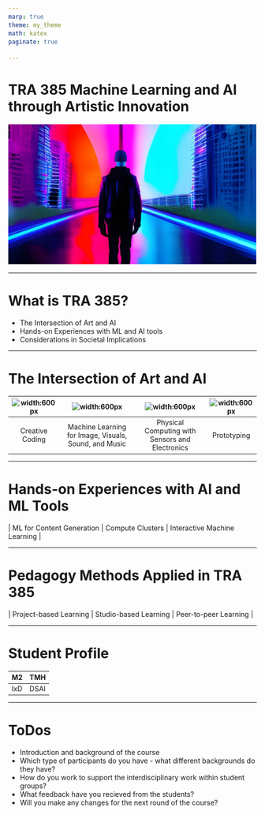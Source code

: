 ```yaml
---
marp: true
theme: my_theme
math: katex
paginate: true

---
```

<!-- _color: black -->

# TRA 385 Machine Learning and AI through Artistic Innovation

![bg opacity:30% ](tra-385.webp) 

---

# What is TRA 385?


- The Intersection of Art and AI
- Hands-on Experiences with ML and AI tools 
- Considerations in Societal Implications

---

# The Intersection of Art and AI


|![width:600px](prototyping.png "Creative Coding" ) |  ![width:600px](prototyping.png "Creative Coding" ) |  ![width:600px](prototyping.png "Creative Coding" ) |  ![width:600px](prototyping.png "Creative Coding" ) | 
|:--:|:--:|:--:|:--:|
| Creative Coding | Machine Learning for Image, Visuals, Sound, and Music | Physical Computing with Sensors and Electronics | Prototyping |

---

# Hands-on Experiences with AI and ML Tools


| ML for Content Generation | Compute Clusters | Interactive Machine Learning | 

--- 

# Pedagogy Methods Applied in TRA 385

| Project-based Learning | Studio-based Learning | Peer-to-peer Learning | 

---
<!-- _class: tat -->

# Student Profile 

| M2| TMH |
|---|---|
| IxD | DSAI |

---

# ToDos

- Introduction and background of the course
- Which type of participants do you have - what different backgrounds do they have?
- How do you work to support the interdisciplinary work within student groups?
- What feedback have you recieved from the students?
- Will you make any changes for the next round of the course?
